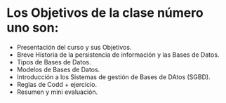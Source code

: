 # Los Objetivos de la clase número uno son:

* Presentación del curso y sus Objetivos.
* Breve Historia de la persistencia de información y las Bases de Datos.
* Tipos de Bases de Datos.
* Modelos de Bases de Datos.
* Introducción a los Sistemas de gestión de Bases de DAtos (SGBD).
* Reglas de Codd + ejercicio.
* Resumen y mini evaluación.
